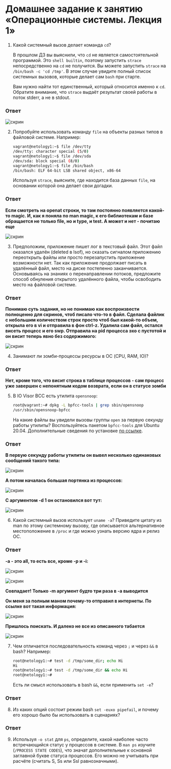 # Домашнее задание к занятию «Операционные системы. Лекция 1»

1. Какой системный вызов делает команда `cd`? 

    В прошлом ДЗ вы выяснили, что `cd` не является самостоятельной  программой. Это `shell builtin`, поэтому запустить `strace` непосредственно на `cd` не получится. Вы можете запустить `strace` на `/bin/bash -c 'cd /tmp'`. В этом случае увидите полный список системных вызовов, которые делает сам `bash` при старте. 

    Вам нужно найти тот единственный, который относится именно к `cd`. Обратите внимание, что `strace` выдаёт результат своей работы в поток stderr, а не в stdout.

### Ответ

![скрин](https://github.com/Jlljully/devops_netology3/blob/main/Screenshot_10.png "strace cd")

2. Попробуйте использовать команду `file` на объекты разных типов в файловой системе. Например:

    ```bash
    vagrant@netology1:~$ file /dev/tty
    /dev/tty: character special (5/0)
    vagrant@netology1:~$ file /dev/sda
    /dev/sda: block special (8/0)
    vagrant@netology1:~$ file /bin/bash
    /bin/bash: ELF 64-bit LSB shared object, x86-64
    ```
    
    Используя `strace`, выясните, где находится база данных `file`, на основании которой она делает свои догадки.

### Ответ

**Если смотреть на openat строки, то там постоянно появляется какой-то magic. И, как я поняла по man magic,  к его библиотекам и базе обращается не только file, но и type, и test. А может и нет - почитаю еще**

![скрин](https://github.com/Jlljully/devops_netology3/blob/main/Screenshot_11.png "strace file")

3. Предположим, приложение пишет лог в текстовый файл. Этот файл оказался удалён (deleted в lsof), но сказать сигналом приложению переоткрыть файлы или просто перезапустить приложение возможности нет. Так как приложение продолжает писать в удалённый файл, место на диске постепенно заканчивается. Основываясь на знаниях о перенаправлении потоков, предложите способ обнуления открытого удалённого файла, чтобы освободить место на файловой системе.

### Ответ

**Понимаю суть задания, но не понимаю как воспроизвести полноценно для скринов, чтоб писало что-то в файл. Сделала файлик с небольшим количеством строк просто чтоб был какой-то объем, открыла его в vi и отправила в фон ctrl-z. Удалила сам файл, остался висеть процесс и его swp. Отправила на pid процесса эхо с пустотой и он висит теперь явно без содержимого:**

![скрин](https://github.com/Jlljully/devops_netology3/blob/main/Screenshot_14.png "to_delete")

4. Занимают ли зомби-процессы ресурсы в ОС (CPU, RAM, IO)?

### Ответ

**Нет, кроме того, что висит строка в таблице процессов - сам процесс уже завершен с непонятным кодом возврата, если он в статусе зомби**

5. В IO Visor BCC есть утилита `opensnoop`:

    ```bash
    root@vagrant:~# dpkg -L bpfcc-tools | grep sbin/opensnoop
    /usr/sbin/opensnoop-bpfcc
    ```
    
    На какие файлы вы увидели вызовы группы `open` за первую секунду работы утилиты? Воспользуйтесь пакетом `bpfcc-tools` для Ubuntu 20.04. Дополнительные сведения по установке [по ссылке](https://github.com/iovisor/bcc/blob/master/INSTALL.md).

### Ответ

**В первую секунду работы утилиты он вывел несколько одинаковых сообщений такого типа:**

![скрин](https://github.com/Jlljully/devops_netology3/blob/main/Screenshot_15.png "snoop")

**А потом началась большая портянка из процессов:**

![скрин](https://github.com/Jlljully/devops_netology3/blob/main/Screenshot_16.png "snoop")

**С аргументом -d 1 он остановился вот тут:**

![скрин](https://github.com/Jlljully/devops_netology3/blob/main/Screenshot_17.png "snoop")

6. Какой системный вызов использует `uname -a`? Приведите цитату из man по этому системному вызову, где описывается альтернативное местоположение в `/proc` и где можно узнать версию ядра и релиз ОС.

### Ответ

**-a  - это all, то есть все, кроме -p и -i:**

![скрин](https://github.com/Jlljully/devops_netology3/blob/main/Screenshot_18.png "snoop")

![скрин](https://github.com/Jlljully/devops_netology3/blob/main/Screenshot_22.png "snoop")

**Совпадает! Только -m аргумент будто три раза в -а выводится** 

**Он меня за полным маном почему-то отправил в интернеты. По ссылке вот такая информация:**

![скрин](https://github.com/Jlljully/devops_netology3/blob/main/Screenshot_21.png "snoop")

**Пришлось поискать. И далеко не все из описанного табается**

![скрин](https://github.com/Jlljully/devops_netology3/blob/main/Screenshot_233.png "snoop")

7. Чем отличается последовательность команд через `;` и через `&&` в bash? Например:

    ```bash
    root@netology1:~# test -d /tmp/some_dir; echo Hi
    Hi
    root@netology1:~# test -d /tmp/some_dir && echo Hi
    root@netology1:~#
    ```
    
    Есть ли смысл использовать в bash `&&`, если применить `set -e`?

### Ответ



8. Из каких опций состоит режим bash `set -euxo pipefail`, и почему его хорошо было бы использовать в сценариях?

### Ответ



9. Используя `-o stat` для `ps`, определите, какой наиболее часто встречающийся статус у процессов в системе. В `man ps` изучите (`/PROCESS STATE CODES`), что значат дополнительные к основной заглавной букве статуса процессов. Его можно не учитывать при расчёте (считать S, Ss или Ssl равнозначными).


